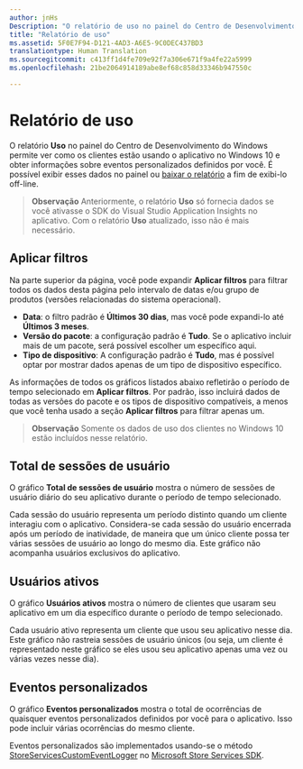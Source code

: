 ```yaml
---
author: jnHs
Description: "O relatório de uso no painel do Centro de Desenvolvimento do Windows permite ver como os clientes estão usando o aplicativo."
title: "Relatório de uso"
ms.assetid: 5F0E7F94-D121-4AD3-A6E5-9C0DEC437BD3
translationtype: Human Translation
ms.sourcegitcommit: c413ff1d4fe709e92f7a306e671f9a4fe22a5999
ms.openlocfilehash: 21be2064914189abe8ef68c858d33346b947550c

---
```


# Relatório de uso


O relatório **Uso** no painel do Centro de Desenvolvimento do Windows permite ver como os clientes estão usando o aplicativo no Windows 10 e obter informações sobre eventos personalizados definidos por você. É possível exibir esses dados no painel ou [baixar o relatório](download-analytic-reports.md) a fim de exibi-lo off-line.

> **Observação**  Anteriormente, o relatório **Uso** só fornecia dados se você ativasse o SDK do Visual Studio Application Insights no aplicativo. Com o relatório **Uso** atualizado, isso não é mais necessário.

## Aplicar filtros


Na parte superior da página, você pode expandir **Aplicar filtros** para filtrar todos os dados desta página pelo intervalo de datas e/ou grupo de produtos (versões relacionadas do sistema operacional).

-   **Data**: o filtro padrão é **Últimos 30 dias**, mas você pode expandi-lo até **Últimos 3 meses**.
-   **Versão do pacote**: a configuração padrão é **Tudo**. Se o aplicativo incluir mais de um pacote, será possível escolher um específico aqui.
-   **Tipo de dispositivo**: A configuração padrão é **Tudo**, mas é possível optar por mostrar dados apenas de um tipo de dispositivo específico.

As informações de todos os gráficos listados abaixo refletirão o período de tempo selecionado em **Aplicar filtros**. Por padrão, isso incluirá dados de todas as versões do pacote e os tipos de dispositivo compatíveis, a menos que você tenha usado a seção **Aplicar filtros** para filtrar apenas um.

> **Observação** Somente os dados de uso dos clientes no Windows 10 estão incluídos nesse relatório.

## Total de sessões de usuário

O gráfico **Total de sessões de usuário** mostra o número de sessões de usuário diário do seu aplicativo durante o período de tempo selecionado.

Cada sessão do usuário representa um período distinto quando um cliente interagiu com o aplicativo. Considera-se cada sessão do usuário encerrada após um período de inatividade, de maneira que um único cliente possa ter várias sessões de usuário ao longo do mesmo dia. Este gráfico não acompanha usuários exclusivos do aplicativo.

## Usuários ativos

O gráfico **Usuários ativos** mostra o número de clientes que usaram seu aplicativo em um dia específico durante o período de tempo selecionado.

Cada usuário ativo representa um cliente que usou seu aplicativo nesse dia. Este gráfico não rastreia sessões de usuário únicos (ou seja, um cliente é representado neste gráfico se eles usou seu aplicativo apenas uma vez ou várias vezes nesse dia).

## Eventos personalizados

O gráfico **Eventos personalizados** mostra o total de ocorrências de quaisquer eventos personalizados definidos por você para o aplicativo. Isso pode incluir várias ocorrências do mesmo cliente.

Eventos personalizados são implementados usando-se o método [StoreServicesCustomEventLogger](https://msdn.microsoft.com/library/windows/apps/microsoft.services.store.engagement.storeservicescustomeventlogger.log.aspx) no [Microsoft Store Services SDK](../monetize/microsoft-store-services-sdk.md).



 



<!--HONumber=Aug16_HO3-->


